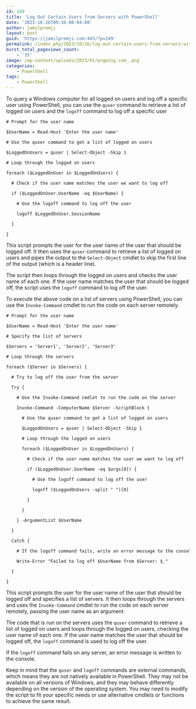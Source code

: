 ```yaml
---
id: 149
title: 'Log Out Certain Users from Servers with PowerShell'
date: '2023-10-26T09:36:00-04:00'
author: jamilpremji
layout: post
guid: 'https://jamilpremji.com:443/?p=149'
permalink: /index.php/2023/10/26/log-out-certain-users-from-servers-with-powershell/
burst_total_pageviews_count:
    - '35'
image: /wp-content/uploads/2023/01/pngwing.com_.png
categories:
    - PowerShell
tags:
    - PowerShell
---
```


To query a Windows computer for all logged on users and log off a specific user using PowerShell, you can use the `quser` command to retrieve a list of logged on users and the `logoff` command to log off a specific user

```
# Prompt for the user name

$UserName = Read-Host 'Enter the user name'

# Use the quser command to get a list of logged on users

$LoggedOnUsers = quser | Select-Object -Skip 1

# Loop through the logged on users

foreach ($LoggedOnUser in $LoggedOnUsers) {

  # Check if the user name matches the user we want to log off

  if ($LoggedOnUser.UserName -eq $UserName) {

    # Use the logoff command to log off the user

    logoff $LoggedOnUser.SessionName

  }

}
```

This script prompts the user for the user name of the user that should be logged off. It then uses the `quser` command to retrieve a list of logged on users and pipes the output to the `Select-Object` cmdlet to skip the first line of the output (which is a header line).

The script then loops through the logged on users and checks the user name of each one. If the user name matches the user that should be logged off, the script uses the `logoff` command to log off the user.

To execute the above code on a list of servers using PowerShell, you can use the `Invoke-Command` cmdlet to run the code on each server remotely.

```
# Prompt for the user name

$UserName = Read-Host 'Enter the user name'

# Specify the list of servers

$Servers = 'Server1', 'Server2', 'Server3'

# Loop through the servers

foreach ($Server in $Servers) {

  # Try to log off the user from the server

  Try {

    # Use the Invoke-Command cmdlet to run the code on the server

    Invoke-Command -ComputerName $Server -ScriptBlock {

      # Use the quser command to get a list of logged on users

      $LoggedOnUsers = quser | Select-Object -Skip 1

      # Loop through the logged on users

      foreach ($LoggedOnUser in $LoggedOnUsers) {

        # Check if the user name matches the user we want to log off

        if ($LoggedOnUser.UserName -eq $args[0]) {

          # Use the logoff command to log off the user

          logoff ($LoggedOnUsers -split " ")[0]

        }

      }

    } -ArgumentList $UserName

  }

  Catch {

    # If the logoff command fails, write an error message to the console

    Write-Error "Failed to log off $UserName from $Server: $_"

  }

}
```

This script prompts the user for the user name of the user that should be logged off and specifies a list of servers. It then loops through the servers and uses the `Invoke-Command` cmdlet to run the code on each server remotely, passing the user name as an argument.

The code that is run on the servers uses the `quser` command to retrieve a list of logged on users and loops through the logged on users, checking the user name of each one. If the user name matches the user that should be logged off, the `logoff` command is used to log off the user.

If the `logoff` command fails on any server, an error message is written to the console.

Keep in mind that the `quser` and `logoff` commands are external commands, which means they are not natively available in PowerShell. They may not be available on all versions of Windows, and they may behave differently depending on the version of the operating system. You may need to modify the script to fit your specific needs or use alternative cmdlets or functions to achieve the same result.